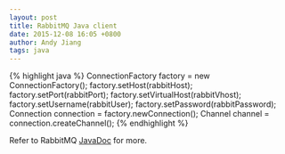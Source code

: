 ```yaml
---
layout: post
title: RabbitMQ Java client
date: 2015-12-08 16:05 +0800
author: Andy Jiang
tags: java
---
```


{% highlight java %}
ConnectionFactory factory = new ConnectionFactory();
factory.setHost(rabbitHost);
factory.setPort(rabbitPort);
factory.setVirtualHost(rabbitVhost);
factory.setUsername(rabbitUser);
factory.setPassword(rabbitPassword);
Connection connection = factory.newConnection();
Channel channel = connection.createChannel();
{% endhighlight %}

Refer to RabbitMQ [JavaDoc](https://www.rabbitmq.com/releases/rabbitmq-java-client/v3.5.6/rabbitmq-java-client-javadoc-3.5.6/) for more.
